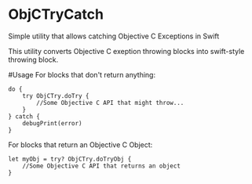 # ObjCTryCatch
Simple utility that allows catching Objective C Exceptions in Swift

This utility converts Objective C exeption throwing blocks into swift-style throwing block.

#Usage
For blocks that don't return anything:
    
    do {
        try ObjCTry.doTry {
            //Some Objective C API that might throw...  
        }
    } catch {
        debugPrint(error)
    }
        
For blocks that return an Objective C Object:
    
    let myObj = try? ObjCTry.doTryObj {
        //Some Objective C API that returns an object
    }
        
